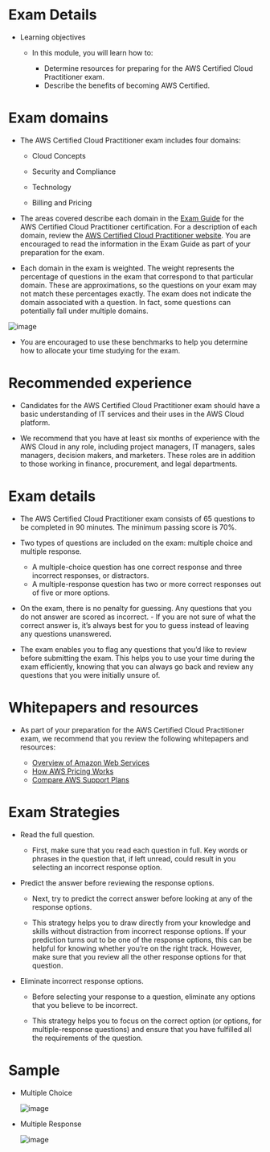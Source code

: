 # Exam Details

- Learning objectives

    - In this module, you will learn how to:

        - Determine resources for preparing for the AWS Certified Cloud Practitioner exam.
        - Describe the benefits of becoming AWS Certified.

# Exam domains

- The AWS Certified Cloud Practitioner exam includes four domains:

    - Cloud Concepts

    - Security and Compliance

    - Technology

    - Billing and Pricing

- The areas covered describe each domain in the [Exam Guide](https://d1.awsstatic.com/training-and-certification/docs-cloud-practitioner/AWS-Certified-Cloud-Practitioner_Exam-Guide.pdf) for the AWS Certified Cloud Practitioner certification. For a description of each domain, review the [AWS Certified Cloud Practitioner website](https://aws.amazon.com/certification/certified-cloud-practitioner/). You are encouraged to read the information in the Exam Guide as part of your preparation for the exam.

- Each domain in the exam is weighted. The weight represents the percentage of questions in the exam that correspond to that particular domain. These are approximations, so the questions on your exam may not match these percentages exactly. The exam does not indicate the domain associated with a question. In fact, some questions can potentially fall under multiple domains.

![image](https://user-images.githubusercontent.com/57224583/141307498-bbdb2479-4dc8-4d97-9846-d28bb41dfaf4.png)

- You are encouraged to use these benchmarks to help you determine how to allocate your time studying for the exam.

# Recommended experience

- Candidates for the AWS Certified Cloud Practitioner exam should have a basic understanding of IT services and their uses in the AWS Cloud platform. 

- We recommend that you have at least six months of experience with the AWS Cloud in any role, including project managers, IT managers, sales managers, decision makers, and marketers. These roles are in addition to those working in finance, procurement, and legal departments.

# Exam details

- The AWS Certified Cloud Practitioner exam consists of 65 questions to be completed in 90 minutes. The minimum passing score is 70%.

- Two types of questions are included on the exam: multiple choice and multiple response.

    - A multiple-choice question has one correct response and three incorrect responses, or distractors.
    - A multiple-response question has two or more correct responses out of five or more options.
- On the exam, there is no penalty for guessing. Any questions that you do not answer are scored as incorrect. - If you are not sure of what the correct answer is, it’s always best for you to guess instead of leaving any questions unanswered.

- The exam enables you to flag any questions that you’d like to review before submitting the exam. This helps you to use your time during the exam efficiently, knowing that you can always go back and review any questions that you were initially unsure of.

# Whitepapers and resources

- As part of your preparation for the AWS Certified Cloud Practitioner exam, we recommend that you review the following whitepapers and resources:

    - [Overview of Amazon Web Services](https://d1.awsstatic.com/whitepapers/aws-overview.pdf)
    - [How AWS Pricing Works](http://d1.awsstatic.com/whitepapers/aws_pricing_overview.pdf)
    - [Compare AWS Support Plans](https://aws.amazon.com/premiumsupport/plans/)

# Exam Strategies

- Read the full question.

    - First, make sure that you read each question in full. Key words or phrases in the question that, if left unread, could result in you selecting an incorrect response option.

- Predict the answer before reviewing the response options.

    - Next, try to predict the correct answer before looking at any of the response options. 
    
    - This strategy helps you to draw directly from your knowledge and skills without distraction from incorrect response options. If your prediction turns out to be one of the response options, this can be helpful for knowing whether you’re on the right track. However, make sure that you review all the other response options for that question.

- Eliminate incorrect response options.

    - Before selecting your response to a question, eliminate any options that you believe to be incorrect.
    
    - This strategy helps you to focus on the correct option (or options, for multiple-response questions) and ensure that you have fulfilled all the requirements of the question.

# Sample

- Multiple Choice

    ![image](https://user-images.githubusercontent.com/57224583/141309126-2ab4d9c8-00f4-4258-bae5-a8fb078e6436.png)

- Multiple Response

    ![image](https://user-images.githubusercontent.com/57224583/141309313-3a2c5356-1f47-4d7e-9500-8475da06b4b3.png)